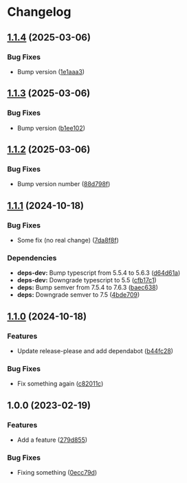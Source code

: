 # Changelog

## [1.1.4](https://github.com/WIStudent/release-please-demo/compare/v1.1.3...v1.1.4) (2025-03-06)


### Bug Fixes

* Bump version ([1e1aaa3](https://github.com/WIStudent/release-please-demo/commit/1e1aaa30d0367b1bc1cf918418ed19d0b65268a2))

## [1.1.3](https://github.com/WIStudent/release-please-demo/compare/v1.1.2...v1.1.3) (2025-03-06)


### Bug Fixes

* Bump version ([b1ee102](https://github.com/WIStudent/release-please-demo/commit/b1ee102ddc27802895fbf6be7ef4f6a96e8b6f20))

## [1.1.2](https://github.com/WIStudent/release-please-demo/compare/v1.1.1...v1.1.2) (2025-03-06)


### Bug Fixes

* Bump version number ([88d798f](https://github.com/WIStudent/release-please-demo/commit/88d798f952fa6c81c8e3089851a7285be5965d0d))

## [1.1.1](https://github.com/WIStudent/release-please-demo/compare/v1.1.0...v1.1.1) (2024-10-18)


### Bug Fixes

* Some fix (no real change) ([7da8f8f](https://github.com/WIStudent/release-please-demo/commit/7da8f8f48198d52edd09abfdb9851f2c8b085426))


### Dependencies

* **deps-dev:** Bump typescript from 5.5.4 to 5.6.3 ([d64d61a](https://github.com/WIStudent/release-please-demo/commit/d64d61af674f60f27f310e9a7ba24a1da2e50719))
* **deps-dev:** Downgrade typescript to 5.5 ([cfb17c1](https://github.com/WIStudent/release-please-demo/commit/cfb17c1dbe52d44ab65fe37eae67fc2f88364d00))
* **deps:** Bump semver from 7.5.4 to 7.6.3 ([baec638](https://github.com/WIStudent/release-please-demo/commit/baec638dc9f329da7521fd3ba354b2df37d46ce0))
* **deps:** Downgrade semver to 7.5 ([4bde709](https://github.com/WIStudent/release-please-demo/commit/4bde7097fc1012beabe99e2e38a07e7c7f5be8b7))

## [1.1.0](https://github.com/WIStudent/release-please-demo/compare/v1.0.0...v1.1.0) (2024-10-18)


### Features

* Update release-please and add dependabot ([b44fc28](https://github.com/WIStudent/release-please-demo/commit/b44fc2864ef2c80a4073d43f4377518eceadf3b4))


### Bug Fixes

* Fix something again ([c82011c](https://github.com/WIStudent/release-please-demo/commit/c82011cfb5e3d0bccc3c93497862d9072e19cabc))

## 1.0.0 (2023-02-19)


### Features

* Add a feature ([279d855](https://github.com/WIStudent/release-please-demo/commit/279d8553c4d9b8f9c5deb711f1ad0d8847f1c462))


### Bug Fixes

* Fixing something ([0ecc79d](https://github.com/WIStudent/release-please-demo/commit/0ecc79d68ffd3f6a6f9370e636e5fcd1d093f419))
